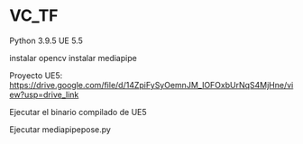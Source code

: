 # VC_TF

Python 3.9.5
UE 5.5

instalar opencv
instalar mediapipe

Proyecto UE5: https://drive.google.com/file/d/14ZpiFySyOemnJM_IOFOxbUrNqS4MjHne/view?usp=drive_link

Ejecutar el binario compilado de UE5

Ejecutar mediapipepose.py

